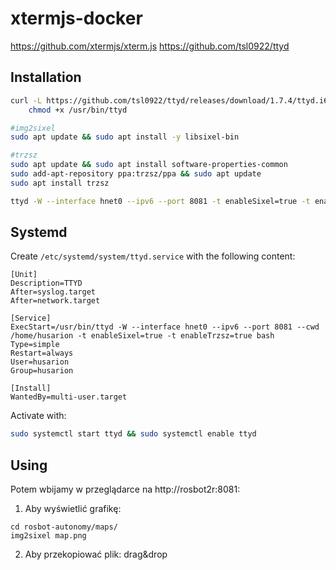 # xtermjs-docker

https://github.com/xtermjs/xterm.js
https://github.com/tsl0922/ttyd


## Installation

```bash
curl -L https://github.com/tsl0922/ttyd/releases/download/1.7.4/ttyd.i686 -o /usr/bin/ttyd && \
    chmod +x /usr/bin/ttyd

#img2sixel
sudo apt update && sudo apt install -y libsixel-bin 

#trzsz
sudo apt update && sudo apt install software-properties-common
sudo add-apt-repository ppa:trzsz/ppa && sudo apt update
sudo apt install trzsz

ttyd -W --interface hnet0 --ipv6 --port 8081 -t enableSixel=true -t enableTrzsz=true bash
```

## Systemd

Create `/etc/systemd/system/ttyd.service` with the following content:

```
[Unit]
Description=TTYD
After=syslog.target
After=network.target

[Service]
ExecStart=/usr/bin/ttyd -W --interface hnet0 --ipv6 --port 8081 --cwd /home/husarion -t enableSixel=true -t enableTrzsz=true bash
Type=simple
Restart=always
User=husarion
Group=husarion

[Install]
WantedBy=multi-user.target
```

Activate with:

```bash
sudo systemctl start ttyd && sudo systemctl enable ttyd
```
## Using

Potem wbijamy w przeglądarce na http://rosbot2r:8081:

1. Aby wyświetlić grafikę:

```
cd rosbot-autonomy/maps/
img2sixel map.png
```

2. Aby przekopiować plik: drag&drop

